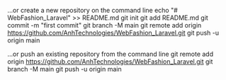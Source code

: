 …or create a new repository on the command line
echo "# WebFashion_Laravel" >> README.md
git init
git add README.md
git commit -m "first commit"
git branch -M main
git remote add origin https://github.com/AnhTechnologies/WebFashion_Laravel.git
git push -u origin main

…or push an existing repository from the command line
git remote add origin https://github.com/AnhTechnologies/WebFashion_Laravel.git
git branch -M main
git push -u origin main